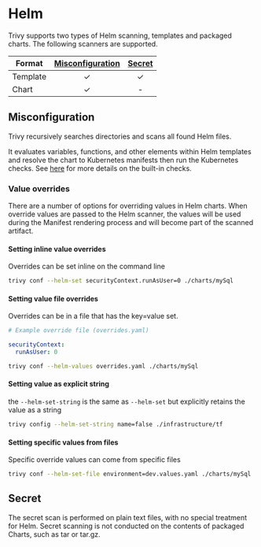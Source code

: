 # Helm
Trivy supports two types of Helm scanning, templates and packaged charts.
The following scanners are supported.

| Format   | [Misconfiguration] | [Secret] |
| -------- | :----------------: | :------: |
| Template |         ✓          |    ✓     |
| Chart    |         ✓          |    -     |

## Misconfiguration
Trivy recursively searches directories and scans all found Helm files.

It evaluates variables, functions, and other elements within Helm templates and resolve the chart to Kubernetes manifests then run the Kubernetes checks.
See [here](../../scanner/misconfiguration/check/builtin.md) for more details on the built-in checks.

### Value overrides
There are a number of options for overriding values in Helm charts.
When override values are passed to the Helm scanner, the values will be used during the Manifest rendering process and will become part of the scanned artifact.

#### Setting inline value overrides
Overrides can be set inline on the command line

```bash
trivy conf --helm-set securityContext.runAsUser=0 ./charts/mySql
```

#### Setting value file overrides
Overrides can be in a file that has the key=value set.

```yaml
# Example override file (overrides.yaml)

securityContext:
  runAsUser: 0
```

```bash
trivy conf --helm-values overrides.yaml ./charts/mySql
``` 

#### Setting value as explicit string
the `--helm-set-string` is the same as `--helm-set` but explicitly retains the value as a string

```bash
trivy config --helm-set-string name=false ./infrastructure/tf
```

#### Setting specific values from files
Specific override values can come from specific files

```bash
trivy conf --helm-set-file environment=dev.values.yaml ./charts/mySql
```

## Secret
The secret scan is performed on plain text files, with no special treatment for Helm.
Secret scanning is not conducted on the contents of packaged Charts, such as tar or tar.gz.

[Misconfiguration]: ../../scanner/misconfiguration/index.md
[Secret]: ../../scanner/secret.md